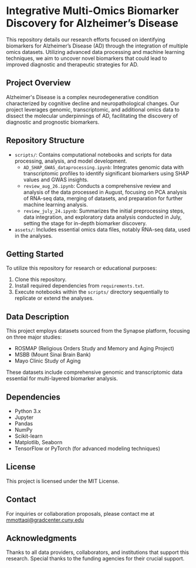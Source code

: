 # Integrative Multi-Omics Biomarker Discovery for Alzheimer’s Disease

This repository details our research efforts focused on identifying biomarkers for Alzheimer’s Disease (AD) through the integration of multiple omics datasets. Utilizing advanced data processing and machine learning techniques, we aim to uncover novel biomarkers that could lead to improved diagnostic and therapeutic strategies for AD.

## Project Overview

Alzheimer's Disease is a complex neurodegenerative condition characterized by cognitive decline and neuropathological changes. Our project leverages genomic, transcriptomic, and additional omics data to dissect the molecular underpinnings of AD, facilitating the discovery of diagnostic and prognostic biomarkers.

## Repository Structure

- `scripts/`: Contains computational notebooks and scripts for data processing, analysis, and model development.
  - `AD_SHAP_GWAS_dataprocessing.ipynb`: Integrates genomic data with transcriptomic profiles to identify significant biomarkers using SHAP values and GWAS insights.
  - `review_aug_26.ipynb`: Conducts a comprehensive review and analysis of the data processed in August, focusing on PCA analysis of RNA-seq data, merging of datasets, and preparation for further machine learning analysis.
  - `review_july_24.ipynb`: Summarizes the initial preprocessing steps, data integration, and exploratory data analysis conducted in July, setting the stage for in-depth biomarker discovery.
- `assets/`: Includes essential omics data files, notably RNA-seq data, used in the analyses.

## Getting Started

To utilize this repository for research or educational purposes:

1. Clone this repository.
2. Install required dependencies from `requirements.txt`.
3. Execute notebooks within the `scripts/` directory sequentially to replicate or extend the analyses.

## Data Description

This project employs datasets sourced from the Synapse platform, focusing on three major studies:
- ROSMAP (Religious Orders Study and Memory and Aging Project)
- MSBB (Mount Sinai Brain Bank)
- Mayo Clinic Study of Aging

These datasets include comprehensive genomic and transcriptomic data essential for multi-layered biomarker analysis.

## Dependencies

- Python 3.x
- Jupyter
- Pandas
- NumPy
- Scikit-learn
- Matplotlib, Seaborn
- TensorFlow or PyTorch (for advanced modeling techniques)

## License

This project is licensed under the MIT License.

## Contact

For inquiries or collaboration proposals, please contact me at mmottaqi@gradcenter.cuny.edu

## Acknowledgments

Thanks to all data providers, collaborators, and institutions that support this research. Special thanks to the funding agencies for their crucial support.
